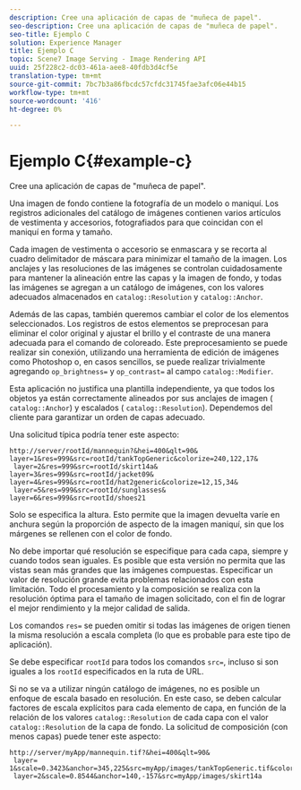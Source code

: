 ```yaml
---
description: Cree una aplicación de capas de "muñeca de papel".
seo-description: Cree una aplicación de capas de "muñeca de papel".
seo-title: Ejemplo C
solution: Experience Manager
title: Ejemplo C
topic: Scene7 Image Serving - Image Rendering API
uuid: 25f228c2-dc03-461a-aee8-40fdb3d4cf5e
translation-type: tm+mt
source-git-commit: 7bc7b3a86fbcdc57cfdc31745fae3afc06e44b15
workflow-type: tm+mt
source-wordcount: '416'
ht-degree: 0%

---
```



# Ejemplo C{#example-c}

Cree una aplicación de capas de &quot;muñeca de papel&quot;.

Una imagen de fondo contiene la fotografía de un modelo o maniquí. Los registros adicionales del catálogo de imágenes contienen varios artículos de vestimenta y accesorios, fotografiados para que coincidan con el maniquí en forma y tamaño.

Cada imagen de vestimenta o accesorio se enmascara y se recorta al cuadro delimitador de máscara para minimizar el tamaño de la imagen. Los anclajes y las resoluciones de las imágenes se controlan cuidadosamente para mantener la alineación entre las capas y la imagen de fondo, y todas las imágenes se agregan a un catálogo de imágenes, con los valores adecuados almacenados en `catalog::Resolution` y `catalog::Anchor`.

Además de las capas, también queremos cambiar el color de los elementos seleccionados. Los registros de estos elementos se preprocesan para eliminar el color original y ajustar el brillo y el contraste de una manera adecuada para el comando de coloreado. Este preprocesamiento se puede realizar sin conexión, utilizando una herramienta de edición de imágenes como Photoshop o, en casos sencillos, se puede realizar trivialmente agregando `op_brightness=` y `op_contrast=` al campo `catalog::Modifier`.

Esta aplicación no justifica una plantilla independiente, ya que todos los objetos ya están correctamente alineados por sus anclajes de imagen ( `catalog::Anchor`) y escalados ( `catalog::Resolution`). Dependemos del cliente para garantizar un orden de capas adecuado.

Una solicitud típica podría tener este aspecto:

```
http://server/rootId/mannequin?&hei=400&qlt=90&
layer=1&res=999&src=rootId/tankTopGeneric&colorize=240,122,17&
 layer=2&res=999&src=rootId/skirt14a&
layer=3&res=999&src=rootId/jacket09&
layer=4&res=999&src=rootId/hat2generic&colorize=12,15,34&
 layer=5&res=999&src=rootId/sunglasses&
layer=6&res=999&src=rootId/shoes21
```

Solo se especifica la altura. Esto permite que la imagen devuelta varíe en anchura según la proporción de aspecto de la imagen maniquí, sin que los márgenes se rellenen con el color de fondo.

No debe importar qué resolución se especifique para cada capa, siempre y cuando todos sean iguales. Es posible que esta versión no permita que las vistas sean más grandes que las imágenes compuestas. Especificar un valor de resolución grande evita problemas relacionados con esta limitación. Todo el procesamiento y la composición se realiza con la resolución óptima para el tamaño de imagen solicitado, con el fin de lograr el mejor rendimiento y la mejor calidad de salida.

Los comandos `res=` se pueden omitir si todas las imágenes de origen tienen la misma resolución a escala completa (lo que es probable para este tipo de aplicación).

Se debe especificar `rootId` para todos los comandos `src=`, incluso si son iguales a los `rootId` especificados en la ruta de URL.

Si no se va a utilizar ningún catálogo de imágenes, no es posible un enfoque de escala basado en resolución. En este caso, se deben calcular factores de escala explícitos para cada elemento de capa, en función de la relación de los valores `catalog::Resolution` de cada capa con el valor `catalog::Resolution` de la capa de fondo. La solicitud de composición (con menos capas) puede tener este aspecto:

```
http://server/myApp/mannequin.tif?&hei=400&qlt=90&
 layer= 1&scale=0.3423&anchor=345,225&src=myApp/images/tankTopGeneric.tif&colorize=240,122,17&
 layer=2&scale=0.8544&anchor=140,-157&src=myApp/images/skirt14a
```

